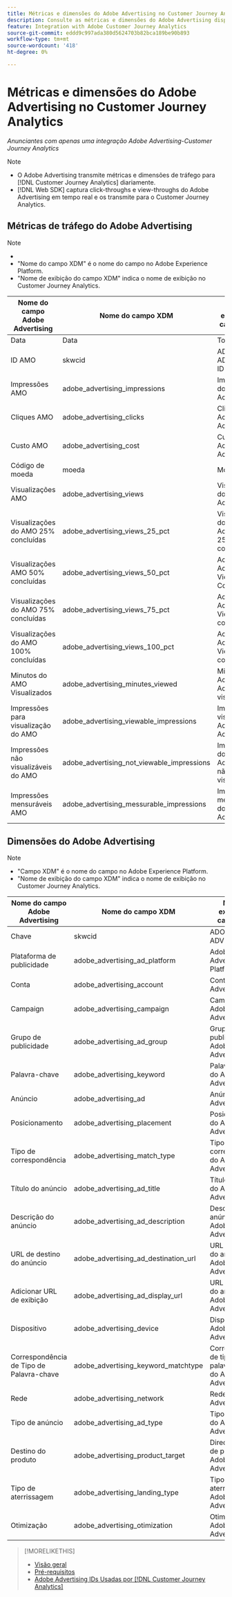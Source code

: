 ```yaml
---
title: Métricas e dimensões do Adobe Advertising no Customer Journey Analytics
description: Consulte as métricas e dimensões do Adobe Advertising disponíveis no Customer Journey Analytics.
feature: Integration with Adobe Customer Journey Analytics
source-git-commit: eddd9c997ada380d5624703b82bca189be90b893
workflow-type: tm+mt
source-wordcount: '418'
ht-degree: 0%

---
```


# Métricas e dimensões do Adobe Advertising no Customer Journey Analytics

*Anunciantes com apenas uma integração Adobe Advertising-Customer Journey Analytics*

>[!NOTE]
>
>* O Adobe Advertising transmite métricas e dimensões de tráfego para [!DNL Customer Journey Analytics] diariamente.
>* [!DNL Web SDK] captura click-throughs e view-throughs do Adobe Advertising em tempo real e os transmite para o Customer Journey Analytics.

## Métricas de tráfego do Adobe Advertising

<!-- Verify column names -->

>[!NOTE]
>
>* &#x200B;
>* &quot;Nome do campo XDM&quot; é o nome do campo no Adobe Experience Platform.
>* &quot;Nome de exibição do campo XDM&quot; indica o nome de exibição no Customer Journey Analytics.

| Nome do campo Adobe Advertising | Nome do campo XDM | Nome de exibição do campo XDM | Source |
|------------------------------|----------------|------------------------|--------|
| Data | Data | Todos | |
| ID AMO | skwcid | ADOBE ADVERTISING ID | Todos |
| Impressões AMO | adobe_advertising_impressions | Impressões do Adobe Advertising | Todos |
| Cliques AMO | adobe_advertising_clicks | Cliques do Adobe Advertising | Todos |
| Custo AMO | adobe_advertising_cost | Custo do Adobe Advertising | Todos |
| Código de moeda | moeda | Moeda | Todos |
| Visualizações AMO | adobe_advertising_views | Visualizações do Adobe Advertising | Ad Cloud DSP |
| Visualizações do AMO 25% concluídas | adobe_advertising_views_25_pct | Visualizações do Adobe Advertising 25% concluídas | Ad Cloud DSP |
| Visualizações AMO 50% concluídas | adobe_advertising_views_50_pct | Adobe Advertising Views 50% Concluídas | Ad Cloud DSP |
| Visualizações do AMO 75% concluídas | adobe_advertising_views_75_pct | Adobe Advertising Views 75% concluído | Ad Cloud DSP |
| Visualizações do AMO 100% concluídas | adobe_advertising_views_100_pct | Adobe Advertising Views 100% concluídas | Ad Cloud DSP |
| Minutos do AMO Visualizados | adobe_advertising_minutes_viewed | Minutos do Adobe Advertising visualizados | Ad Cloud DSP |
| Impressões para visualização do AMO | adobe_advertising_viewable_impressions | Impressões visíveis do Adobe Advertising | Ad Cloud DSP |
| Impressões não visualizáveis do AMO | adobe_advertising_not_viewable_impressions | Impressões do Adobe Advertising não visualizáveis | Ad Cloud DSP |
| Impressões mensuráveis AMO | adobe_advertising_messurable_impressions | Impressões mensuráveis do Adobe Advertising | Ad Cloud DSP |

<!--
| Adobe Advertising Landing Page Views | adobe_advertising_landing_page_views | Adobe Advertising Landing Page Views | Meta Only |
| Adobe Advertising App Events | adobe_advertising_app_events | Adobe Advertising App Events | Meta Only |
| Adobe Advertising Engagements | adobe_advertising_engagements | Adobe Advertising Engagements | Meta Only |
| Adobe Advertising Ad Platform Conversions | adobe_advertising_ad_platform_conversions | Adobe Advertising Ad Platform Conversions | Meta Only |
| Adobe Advertising App Installs | adobe_advertising_app_installs | Adobe Advertising App Installs | Meta Only |
| Adobe Advertising Ad Platform Conversion Value | adobe_advertising_ad_platform_conversion_value | Adobe Advertising Ad Platform Conversion Value | Meta Only |
| Adobe Advertising Ad Platform Leads | adobe_advertising_ad_platform_leads | Adobe Advertising Ad Platform Leads | Meta Only |
| Adobe Advertising Page Like | adobe_advertising_page_like | Adobe Advertising Page Like | Meta Only |
| Adobe Advertising Phone Calls | adobe_advertising_phone_calls | Adobe Advertising Phone Calls | Meta Only |
| Adobe Advertising Messages | adobe_advertising_messages | Adobe Advertising Messages | Meta Only |
-->

## Dimensões do Adobe Advertising

>[!NOTE]
>
>* &quot;Campo XDM&quot; é o nome do campo no Adobe Experience Platform.
>* &quot;Nome de exibição do campo XDM&quot; indica o nome de exibição no Customer Journey Analytics.

| Nome do campo Adobe Advertising | Nome do campo XDM | Nome de exibição do campo XDM | Source |
|------------------------------|----------------|------------------------|--------|
| Chave | skwcid | ADOBE ADVERTISING ID |
| Plataforma de publicidade | adobe_advertising_ad_platform | Adobe Advertising Ad Platform |
| Conta | adobe_advertising_account | Conta do Adobe Advertising |
| Campaign | adobe_advertising_campaign | Campanha Adobe Advertising |
| Grupo de publicidade | adobe_advertising_ad_group | Grupo de publicidade do Adobe Advertising |
| Palavra-chave | adobe_advertising_keyword | Palavra-chave do Adobe Advertising |
| Anúncio | adobe_advertising_ad | Anúncio Adobe Advertising |
| Posicionamento | adobe_advertising_placement | Posicionamento do Adobe Advertising |
| Tipo de correspondência | adobe_advertising_match_type | Tipo de correspondência do Adobe Advertising |
| Título do anúncio | adobe_advertising_ad_title | Título do anúncio do Adobe Advertising |
| Descrição do anúncio | adobe_advertising_ad_description | Descrição de anúncio do Adobe Advertising |
| URL de destino do anúncio | adobe_advertising_ad_destination_url | URL de destino do anúncio Adobe Advertising |
| Adicionar URL de exibição | adobe_advertising_ad_display_url | URL de exibição do anúncio do Adobe Advertising |
| Dispositivo | adobe_advertising_device | Dispositivo Adobe Advertising |
| Correspondência de Tipo de Palavra-chave | adobe_advertising_keyword_matchtype | Correspondência de tipo de palavra-chave do Adobe Advertising |
| Rede | adobe_advertising_network | Rede Adobe Advertising |
| Tipo de anúncio | adobe_advertising_ad_type | Tipo de anúncio do Adobe Advertising |
| Destino do produto | adobe_advertising_product_target | Direcionamento de produto do Adobe Advertising |
| Tipo de aterrissagem | adobe_advertising_landing_type | Tipo de aterrissagem do Adobe Advertising |
| Otimização | adobe_advertising_otimization | Otimização do Adobe Advertising |

>[!MORELIKETHIS]
>
>* [Visão geral](overview.md)
>* [Pré-requisitos](prerequisites.md)
>* [Adobe Advertising IDs Usadas por [!DNL Customer Journey Analytics]](ids.md)
